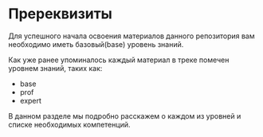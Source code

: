 # Пререквизиты

Для успешного начала освоения материалов данного репозитория вам необходимо иметь базовый(base) уровень знаний.

Как уже ранее упоминалось каждый материал в треке помечен уровнем знаний, таких как:

- base
- prof
- expert

В данном разделе мы подробно расскажем о каждом из уровней и списке необходимых компетенций. 